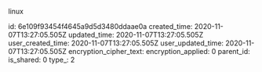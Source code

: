 linux

id: 6e109f93454f4645a9d5d3480ddaae0a
created_time: 2020-11-07T13:27:05.505Z
updated_time: 2020-11-07T13:27:05.505Z
user_created_time: 2020-11-07T13:27:05.505Z
user_updated_time: 2020-11-07T13:27:05.505Z
encryption_cipher_text: 
encryption_applied: 0
parent_id: 
is_shared: 0
type_: 2